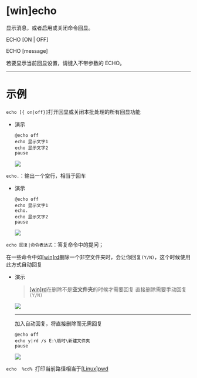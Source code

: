# \[win]echo



显示消息，或者启用或关闭命令回显。

ECHO \[ON | OFF]

ECHO \[message]

若要显示当前回显设置，请键入不带参数的 ECHO。

***

# 示例

`echo [{ on|off}]`打开回显或关闭本批处理的所有回显功能

-   演示
    ```纯文本
    @echo off
    echo 显示文字1
    echo 显示文字2
    pause
    ```
    ![](../image/image_tnHGaEhh9u.png)

`echo.`：输出一个空行，相当于回车

-   演示
    ```纯文本
    @echo off
    echo 显示文字1
    echo.
    echo 显示文字2
    pause
    ```
    ![](../image/image_eBwCd9SoEz.png)

`echo 回复|命令表达式`：答复命令中的提问；

在一些命令中如[\[win\]rd](\[win]rd_6TbPtDRASj8Q2B4V5XeP2y.md "\[win]rd")删除一个非空文件夹时，会让你回复`(Y/N)`，这个时候使用此方式自动回复

-   演示
    > [\[win\]rd](\[win]rd_6TbPtDRASj8Q2B4V5XeP2y.md "\[win]rd")在删除不是**空文件夹**的时候才需要回复
    直接删除需要手动回复`(Y/N)`

    ![](../image/image_v0uP-FTWLA.png)
    ***
    加入自动回复，将直接删除而无需回复
    ```纯文本
    @echo off
    echo y|rd /s E:\临时\新建文件夹
    pause
    ```
    ![](../image/image_LIlqUOaWcC.png)

`echo  %cd% `打印当前路径相当于[\[Linux\]pwd](\[Linux]pwd_qqNc2c3E2uJa1NgBf53Z9z.md "\[Linux]pwd")
